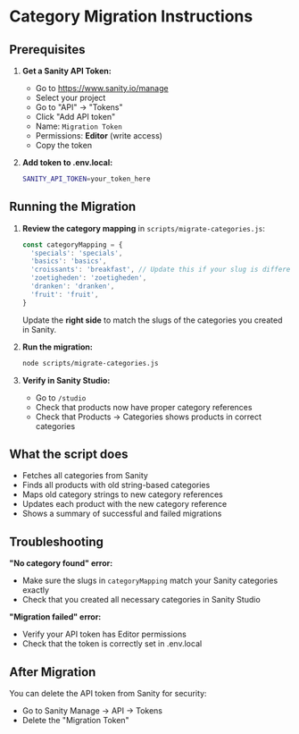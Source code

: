 # Category Migration Instructions

## Prerequisites

1. **Get a Sanity API Token:**
   - Go to https://www.sanity.io/manage
   - Select your project
   - Go to "API" → "Tokens"
   - Click "Add API token"
   - Name: `Migration Token`
   - Permissions: **Editor** (write access)
   - Copy the token

2. **Add token to .env.local:**
   ```bash
   SANITY_API_TOKEN=your_token_here
   ```

## Running the Migration

1. **Review the category mapping** in `scripts/migrate-categories.js`:
   ```javascript
   const categoryMapping = {
     'specials': 'specials',
     'basics': 'basics',
     'croissants': 'breakfast', // Update this if your slug is different
     'zoetigheden': 'zoetigheden',
     'dranken': 'dranken',
     'fruit': 'fruit',
   }
   ```

   Update the **right side** to match the slugs of the categories you created in Sanity.

2. **Run the migration:**
   ```bash
   node scripts/migrate-categories.js
   ```

3. **Verify in Sanity Studio:**
   - Go to `/studio`
   - Check that products now have proper category references
   - Check that Products → Categories shows products in correct categories

## What the script does

- Fetches all categories from Sanity
- Finds all products with old string-based categories
- Maps old category strings to new category references
- Updates each product with the new category reference
- Shows a summary of successful and failed migrations

## Troubleshooting

**"No category found" error:**
- Make sure the slugs in `categoryMapping` match your Sanity categories exactly
- Check that you created all necessary categories in Sanity Studio

**"Migration failed" error:**
- Verify your API token has Editor permissions
- Check that the token is correctly set in .env.local

## After Migration

You can delete the API token from Sanity for security:
- Go to Sanity Manage → API → Tokens
- Delete the "Migration Token"
